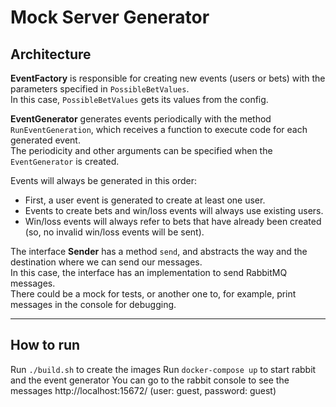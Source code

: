 # Mock Server Generator

## Architecture

**EventFactory** is responsible for creating new events (users or bets) with the parameters specified in `PossibleBetValues`.  
In this case, `PossibleBetValues` gets its values from the config.

**EventGenerator** generates events periodically with the method `RunEventGeneration`, which receives a function to execute code for each generated event.  
The periodicity and other arguments can be specified when the `EventGenerator` is created.

Events will always be generated in this order:
- First, a user event is generated to create at least one user.
- Events to create bets and win/loss events will always use existing users.
- Win/loss events will always refer to bets that have already been created (so, no invalid win/loss events will be sent).

The interface **Sender** has a method `send`, and abstracts the way and the destination where we can send our messages.  
In this case, the interface has an implementation to send RabbitMQ messages.  
There could be a mock for tests, or another one to, for example, print messages in the console for debugging.

---

## How to run
Run `./build.sh` to create the images
Run `docker-compose up` to start rabbit and the event generator
You can go to the rabbit console to see the messages http://localhost:15672/ (user: guest, password: guest)
